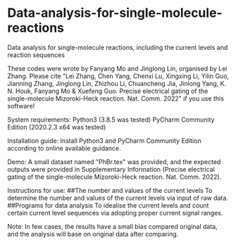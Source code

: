 # Data-analysis-for-single-molecule-reactions

Data analysis for single-molecule reactions, including the current levels and reaction sequences

These codes were wrote by Fanyang Mo and Jinglong Lin, organised by Lei Zhang. Please cite "Lei Zhang, Chen Yang, Chenxi Lu, Xingxing Li, Yilin Guo, Jianning Zhang, Jinglong Lin, Zhizhou Li, Chuancheng Jia, Jinlong Yang, K. N. Houk, Fanyang Mo & Xuefeng Guo. Precise electrical gating of the single-molecule Mizoroki-Heck reaction. Nat. Comm. 2022" if you use this software!

System requirements:
Python3 (3.8.5 was tested)
PyCharm Community Edition (2020.2.3 x64 was tested)

Installation guide:
Install Python3 and PyCharm Community Edition according to online available guidance.

Demo:
A small dataset named "PhBr.tex" was provided, and the expected outputs were provided in Supplementary Information (Precise electrical gating of the single-molecule Mizoroki-Heck reaction. Nat. Comm. 2022).

Instructions for use:
##The number and values of the current levels
To determine the number and values of the current levels via input of raw data.
##Programs for data analysis
To idealise the current levels and count certain current level sequences via adopting proper current signal ranges.

Note:
In few cases, the results have a small bias compared original data, and the analysis will base on original data after comparing. 
